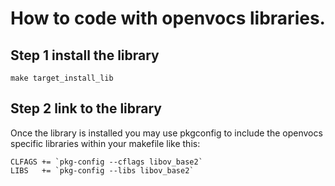 # How to code with openvocs libraries. 

## Step 1 install the library

```
make target_install_lib
```

## Step 2 link to the library

Once the library is installed you may use pkgconfig to include the openvocs specific libraries within your makefile like this:

```
CLFAGS += `pkg-config --cflags libov_base2`
LIBS   += `pkg-config --libs libov_base2`
```

